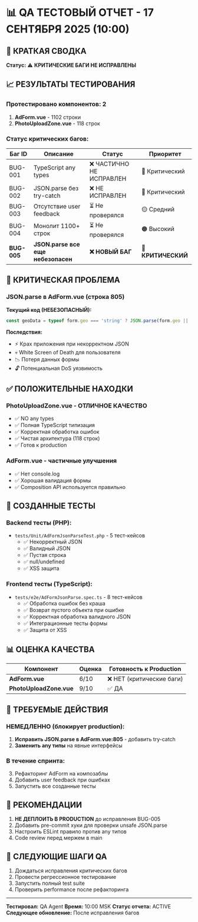 # 📊 QA ТЕСТОВЫЙ ОТЧЕТ - 17 СЕНТЯБРЯ 2025 (10:00)

## 🎯 КРАТКАЯ СВОДКА

**Статус:** ⚠️ **КРИТИЧЕСКИЕ БАГИ НЕ ИСПРАВЛЕНЫ**

## 📈 РЕЗУЛЬТАТЫ ТЕСТИРОВАНИЯ

### Протестировано компонентов: 2
1. **AdForm.vue** - 1102 строки
2. **PhotoUploadZone.vue** - 118 строк

### Статус критических багов:

| Баг ID | Описание | Статус | Приоритет |
|--------|----------|--------|-----------|
| BUG-001 | TypeScript any types | ❌ ЧАСТИЧНО НЕ ИСПРАВЛЕН | 🔴 Критический |
| BUG-002 | JSON.parse без try-catch | ❌ НЕ ИСПРАВЛЕН | 🔴 Критический |
| BUG-003 | Отсутствие user feedback | ⏳ Не проверялся | 🟡 Средний |
| BUG-004 | Монолит 1100+ строк | ⏳ Не проверялся | 🟠 Высокий |
| **BUG-005** | **JSON.parse все еще небезопасен** | **❌ НОВЫЙ БАГ** | **🔴 КРИТИЧЕСКИЙ** |

## 🔴 КРИТИЧЕСКАЯ ПРОБЛЕМА

### JSON.parse в AdForm.vue (строка 805)

**Текущий код (НЕБЕЗОПАСНЫЙ):**
```typescript
const geoData = typeof form.geo === 'string' ? JSON.parse(form.geo || '{}') : form.geo
```

**Последствия:**
- ⚡ Крах приложения при некорректном JSON
- 💀 White Screen of Death для пользователя
- 📉 Потеря данных формы
- 🔓 Потенциальная DoS уязвимость

## ✅ ПОЛОЖИТЕЛЬНЫЕ НАХОДКИ

### PhotoUploadZone.vue - ОТЛИЧНОЕ КАЧЕСТВО
- ✅ NO any types
- ✅ Полная TypeScript типизация
- ✅ Корректная обработка ошибок
- ✅ Чистая архитектура (118 строк)
- ✅ Готов к production

### AdForm.vue - частичные улучшения
- ✅ Нет console.log
- ✅ Хорошая валидация формы
- ✅ Composition API используется правильно

## 🧪 СОЗДАННЫЕ ТЕСТЫ

### Backend тесты (PHP):
- `tests/Unit/AdFormJsonParseTest.php` - 5 тест-кейсов
  - ✅ Некорректный JSON
  - ✅ Валидный JSON
  - ✅ Пустая строка
  - ✅ null/undefined
  - ✅ XSS защита

### Frontend тесты (TypeScript):
- `tests/e2e/AdFormJsonParse.spec.ts` - 8 тест-кейсов
  - ✅ Обработка ошибок без краша
  - ✅ Возврат пустого объекта при ошибке
  - ✅ Корректная обработка валидного JSON
  - ✅ Интеграционные тесты формы
  - ✅ Защита от XSS

## 📊 ОЦЕНКА КАЧЕСТВА

| Компонент | Оценка | Готовность к Production |
|-----------|--------|-------------------------|
| **AdForm.vue** | 6/10 | ❌ НЕТ (критические баги) |
| **PhotoUploadZone.vue** | 9/10 | ✅ ДА |

## 🚨 ТРЕБУЕМЫЕ ДЕЙСТВИЯ

### НЕМЕДЛЕННО (блокирует production):
1. **Исправить JSON.parse в AdForm.vue:805** - добавить try-catch
2. **Заменить any типы** на явные интерфейсы

### В течение спринта:
3. Рефакторинг AdForm на композаблы
4. Добавить user feedback при ошибках
5. Запустить все созданные тесты

## 📝 РЕКОМЕНДАЦИИ

1. **НЕ ДЕПЛОИТЬ В PRODUCTION** до исправления BUG-005
2. Добавить pre-commit хуки для проверки unsafe JSON.parse
3. Настроить ESLint правило против any типов
4. Code review перед мержем в main

## 🔄 СЛЕДУЮЩИЕ ШАГИ QA

1. Дождаться исправления критических багов
2. Провести регрессионное тестирование
3. Запустить полный test suite
4. Проверить performance после рефакторинга

---
**Тестировал:** QA Agent
**Время:** 10:00 MSK
**Статус отчета:** ACTIVE
**Следующее обновление:** После исправления багов